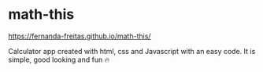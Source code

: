 # math-this

https://fernanda-freitas.github.io/math-this/

Calculator app created with html, css and Javascript with an easy code. 
It is simple, good looking and fun 🔥
